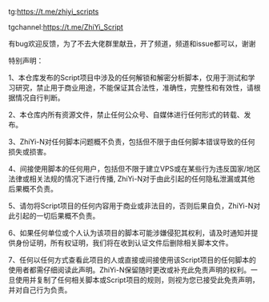 tg:https://t.me/zhiyi_scripts

tgchannel:https://t.me/ZhiYi_Script

有bug欢迎反馈，为了不去大佬群里献丑，开了频道，频道和issue都可以，谢谢

特别声明：

1、本仓库发布的Script项目中涉及的任何解锁和解密分析脚本，仅用于测试和学习研究，禁止用于商业用途，不能保证其合法性，准确性，完整性和有效性，请根据情况自行判断。

2、本仓库内所有资源文件，禁止任何公众号、自媒体进行任何形式的转载、发布。

3、ZhiYi-N对任何脚本问题概不负责，包括但不限于由任何脚本错误导致的任何损失或损害。

4、间接使用脚本的任何用户，包括但不限于建立VPS或在某些行为违反国家/地区法律或相关法规的情况下进行传播, ZhiYi-N对于由此引起的任何隐私泄漏或其他后果概不负责。

5、请勿将Script项目的任何内容用于商业或非法目的，否则后果自负，ZhiYi-N对此引起的一切后果概不负责。

6、如果任何单位或个人认为该项目的脚本可能涉嫌侵犯其权利，请及时通知并提供身份证明，所有权证明，我们将在收到认证文件后删除相关脚本文件。

7、任何以任何方式查看此项目的人或直接或间接使用该Script项目的任何脚本的使用者都需仔细阅读此声明。ZhiYi-N保留随时更改或补充此免责声明的权利。一旦使用并复制了任何相关脚本或Script项目的规则，则视为您已接受此免责声明，并对自己行为负责。




